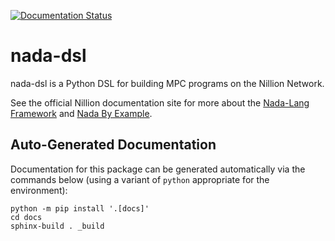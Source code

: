[![Documentation Status](https://readthedocs.org/projects/nada-dsl/badge/?version=latest)](https://nada-dsl.readthedocs.io/en/latest/?badge=latest)

# nada-dsl

nada-dsl is a Python DSL for building MPC programs on the Nillion Network.

See the official Nillion documentation site for more about the [Nada-Lang
Framework][framework] and [Nada By Example][examples].

[examples]: https://docs.nillion.com/nada-by-example
[framework]: https://docs.nillion.com/nada-lang-framework

## Auto-Generated Documentation

Documentation for this package can be generated automatically via the commands below (using a variant of `python` appropriate for the environment):

```console
python -m pip install '.[docs]'
cd docs
sphinx-build . _build
```
